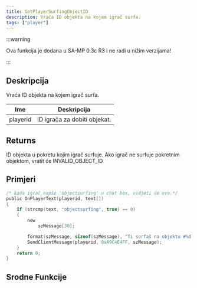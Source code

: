 ```yaml
---
title: GetPlayerSurfingObjectID
description: Vraća ID objekta na kojem igrač surfa.
tags: ["player"]
---
```


:::warning

Ova funkcija je dodana u SA-MP 0.3c R3 i ne radi u nižim verzijama!

:::

## Deskripcija

Vraća ID objekta na kojem igrač surfa.

| Ime      | Deskripcija                  |
| -------- | ---------------------------- |
| playerid | ID igrača za dobiti objekat. |

## Returns

ID objekta u pokretu kojim igrač surfuje. Ako igrač ne surfuje pokretnim objektom, vratit će INVALID_OBJECT_ID

## Primjeri

```c
/* kada igrač napše 'objectsurfing' u chat box, vidjeti će ovo.*/
public OnPlayerText(playerid, text[])
{
    if (strcmp(text, "objectsurfing", true) == 0)
    {
        new
            szMessage[30];

        format(szMessage, sizeof(szMessage), "Ti surfaš na objektu #%d.", GetPlayerSurfingObjectID(playerid));
        SendClientMessage(playerid, 0xA9C4E4FF, szMessage);
    }
    return 0;
}
```

## Srodne Funkcije
